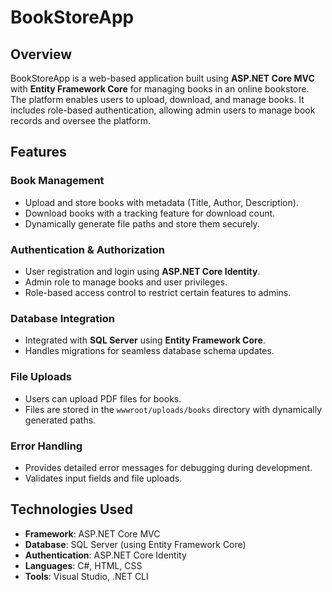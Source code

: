 # BookStoreApp

## Overview
BookStoreApp is a web-based application built using **ASP.NET Core MVC** with **Entity Framework Core** for managing books in an online bookstore. The platform enables users to upload, download, and manage books. It includes role-based authentication, allowing admin users to manage book records and oversee the platform.

## Features

### Book Management
- Upload and store books with metadata (Title, Author, Description).
- Download books with a tracking feature for download count.
- Dynamically generate file paths and store them securely.

### Authentication & Authorization
- User registration and login using **ASP.NET Core Identity**.
- Admin role to manage books and user privileges.
- Role-based access control to restrict certain features to admins.

### Database Integration
- Integrated with **SQL Server** using **Entity Framework Core**.
- Handles migrations for seamless database schema updates.

### File Uploads
- Users can upload PDF files for books.
- Files are stored in the `wwwroot/uploads/books` directory with dynamically generated paths.

### Error Handling
- Provides detailed error messages for debugging during development.
- Validates input fields and file uploads.

## Technologies Used
- **Framework**: ASP.NET Core MVC
- **Database**: SQL Server (using Entity Framework Core)
- **Authentication**: ASP.NET Core Identity
- **Languages**: C#, HTML, CSS
- **Tools**: Visual Studio, .NET CLI
